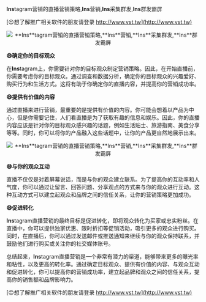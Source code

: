 **Ins**tagram营销的直播营销策略,**Ins**营销,**Ins**采集群发,**Ins**群发霸屏

[😍想了解推广相关软件的朋友请登录 http://www.vst.tw](http://www.vst.tw)

 <center><img src="https://vst.tw/MP4/tuiguang/png/3.png" alt="**Ins**tagram营销的直播营销策略,**Ins**营销,**Ins**采集群发,**Ins**群发霸屏"></center>

**😄确定你的目标观众**

在**Ins**tagram上，你需要针对你的目标观众制定营销策略。因此，在开始直播前，你需要考虑你的目标观众。通过调查和数据分析，确定你的目标观众的兴趣爱好、购买行为和生活方式。这将有助于你确定你的直播内容，并提高你的营销成功率。

**😄提供有价值的内容**

通过直播来进行营销，最重要的是提供有价值的内容。你可能会想着以产品为中心，但是你需要记住，人们看直播是为了获取有趣的信息和娱乐。因此，你的直播内容应该是针对你的目标观众感兴趣的话题，例如生活贴士、旅游指南、美食分享等等。同时，你可以将你的产品融入这些话题中，让你的产品更自然地展示出来。

 <center><img src="https://vst.tw/MP4/tuiguang/png/7.png" alt="**Ins**tagram营销的直播营销策略,**Ins**营销,**Ins**采集群发,**Ins**群发霸屏"></center>

**😄与你的观众互动**

直播不仅仅是对着屏幕说话，而是与你的观众建立联系。为了提高你的互动率和人气度，你可以通过让留言、回答问题、分享观点的方式来与你的观众进行互动。这种互动方式可以建立起观众和品牌之间的信任关系，让你的营销策略更加成功。

**😄促进转化**

**Ins**tagram直播营销的最终目标是促进转化，即将观众转化为买家或忠实粉丝。在直播中，你可以提供独家优惠、限时折扣等促销活动，吸引更多的观众进行购买。同时，在直播后，你可以通过发送邮件或推送通知来继续与你的观众保持联系，并鼓励他们进行购买或关注你的社交媒体账号。

总结起来，**Ins**tagram直播营销是一个非常有潜力的渠道，能够带来更多的曝光率和粘性，以及更高的转化率。通过确定目标观众、提供有价值的内容、与观众互动和促进转化，你可以提高你的营销成功率，建立起品牌和观众之间的信任关系，提高你的销售额和品牌影响力。

[😍想了解推广相关软件的朋友请登录 http://www.vst.tw](http://www.vst.tw)



